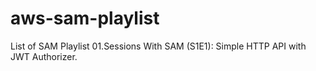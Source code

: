 # aws-sam-playlist
List of SAM Playlist
01.Sessions With SAM (S1E1): Simple HTTP API with JWT Authorizer.
